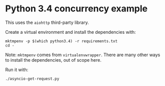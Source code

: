 # Python 3.4 concurrency example

This uses the `aiohttp` third-party library.

Create a virtual environment and install the dependencies with:

```
mktmpenv -p $(which python3.4) -r requirements.txt
cd -
```

Note: `mktmpenv` comes from `virtualenvwrapper`. There are many other ways to
install the dependencies, out of scope here.

Run it with:

```
./asyncio-get-request.py
```
